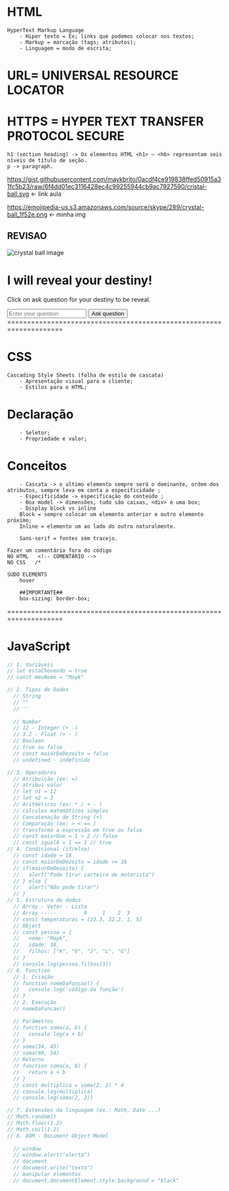 # HTML
	HyperText Markup Language
		- Hiper texto = Ex; links que podemos colocar nos textos;
		- Markup = marcação (tags; atributos);
		- Linguagem = modo de escrita;

# URL= UNIVERSAL RESOURCE LOCATOR

# HTTPS = HYPER TEXT TRANSFER PROTOCOL SECURE

	h1 (section heading) -> Os elementos HTML <h1> – <h6> representam seis níveis de título de seção.
	p -> paragraph.
https://gist.githubusercontent.com/maykbrito/0acdf4ce919838ffed50915a31fc5b23/raw/6f4dd01ec3116428ec4c99255944cb9ac7927590/cristal-ball.svg <- link aula

https://emojipedia-us.s3.amazonaws.com/source/skype/289/crystal-ball_1f52e.png <- minha img

## REVISAO ##

<img src="https://emojipedia-us.s3.amazonaws.com/source/skype/289/crystal-ball_1f52e.png" alt="crystal ball image">
<h1>I will reveal your destiny!</h1>
<p>Click on ask question for your destiny to be reveal.</p>
<input type="text" placeholder="Enter your question" />
<button>Ask question</button>
====================================================================

# CSS
	Cascading Style Sheets (folha de estilo de cascata)
		- Apresentação visual para o cliente;
		- Estilos para o HTML;
	
# Declaração
		- Seletor;
		- Propriedade e valor;
	
# Conceitos
		- Cascata -> o ultimo elemento sempre será o dominante, ordem dos atributos, sempre leva em conta a especificidade ;
		- Especificidade -> especificação do conteúdo ;
		- Box model -> dimensões, tudo são caixas, <div> é uma box;
		- Display block vs inline
		Block = sempre colocar um elemento anterior e outro elemento próximo;
		Inline = elemento um ao lado do outro naturalmente.
	
		Sans-serif = fontes sem tracejo.
		
	Fazer um comentário fora do código
	NO HTML   <!-- COMENTÁRIO --> 
	NO CSS   /*
	
	SUDO ELEMENTS
		hover
		
    	##IMPORTANTE##
		box-sizing: border-box;
  ====================================================================
  # JavaScript
```js
// 1. Variáveis
// let estaChovendo = true
// const meuNome = "Mayk"

// 2. Tipos de Dados 
  // String
  // ""
  // ''
  
  // Number
  // 12 - Integer (+ -)
  // 3.2 - Float (+ - )
  // Boolean
  // true ou false
  // const maiorDeDezoito = false
  // undefined - indefinido

// 3. Operadores
  // Atribuição (ex: =)
  // atribui valor
  // let n1 = 12
  // let n2 = 3 
  // Aritméticos (ex: * / + - )
  // calculos matemáticos simples
  // Concatenação de String (+)
  // Comparação (ex: > < == )
  // transforma a expressão em true ou false
  // const maiorQue = 1 > 2 // false
  // const igualA = 1 == 1 // true
// 4. Condicional (if/else)
  // const idade = 18
  // const maiorDeDezoito = idade >= 18 
  // if(maiorDeDezoito) {
  //   alert("Pode tirar carteira de motorista")
  // } else {
  //   alert("Não pode tirar")
  // }
// 5. Estrutura de dados
  // Array - Vetor - Lista
  // Array -----         0     1    2  3
  // const temperaturas = [23.3, 32.2, 1, 5]
  // Object
  // const pessoa = {
  //   nome: "Mayk",
  //   idade: 38,
  //   filhos: ["K", "E", "J", "L", "G"]
  // }
  // console.log(pessoa.filhos[3])
// 6. Function
  // 1. Criação 
  // function nomeDaFuncao() {
  //   console.log('código da função')
  // }
  // 2. Execução
  // nomeDaFuncao()

  // Parâmetros
  // function soma(a, b) {
  //   console.log(a + b)
  // }
  // soma(34, 45)
  // soma(90, 54)
  // Retorno
  // function soma(a, b) {
  //   return a + b
  // }
  // const multiplica = soma(2, 2) * 4
  // console.log(multiplica)
  // console.log(soma(2, 2))

// 7. Extensões da linguagem (ex.: Math, Date ...)
// Math.random()
// Math.floor(1.2)
// Math.ceil(1.2)
// 8. DOM - Document Object Model 
  
  // window
  // window.alert("alerta")
  // document
  // document.write("texto")
  // manipular elementos
  // document.documentElement.style.background = "black"
```
